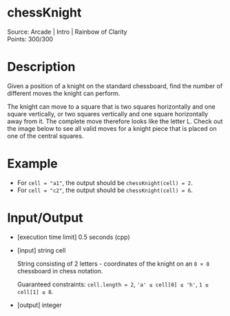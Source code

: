 # chessKnight
Source: Arcade | Intro | Rainbow of Clarity <br>
Points: 300/300

# Description

Given a position of a knight on the standard chessboard, find the number of different moves the knight can perform.

The knight can move to a square that is two squares horizontally and one square vertically, or two squares vertically and one square horizontally away from it. The complete move therefore looks like the letter L. Check out the image below to see all valid moves for a knight piece that is placed on one of the central squares.

# Example

* For `cell = "a1"`, the output should be
  `chessKnight(cell) = 2`.
* For `cell = "c2"`, the output should be
  `chessKnight(cell) = 6`.

# Input/Output

* [execution time limit] 0.5 seconds (cpp)

* [input] string cell

  String consisting of 2 letters - coordinates of the knight on an `8 × 8` chessboard in chess notation.

  Guaranteed constraints:
  `cell.length = 2`,
  `'a' ≤ cell[0] ≤ 'h'`,
  `1 ≤ cell[1] ≤ 8`.

* [output] integer
